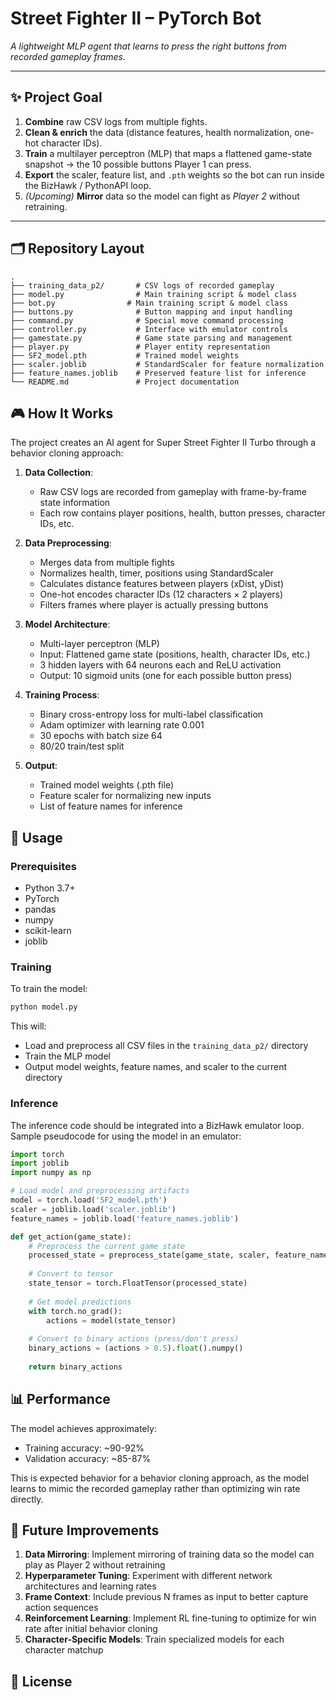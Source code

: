 # Street Fighter II – PyTorch Bot  
*A lightweight MLP agent that learns to press the right buttons from recorded gameplay frames.*

---

## ✨ Project Goal
1. **Combine** raw CSV logs from multiple fights.  
2. **Clean & enrich** the data (distance features, health normalization, one-hot character IDs).  
3. **Train** a multilayer perceptron (MLP) that maps a flattened game-state snapshot → the 10 possible buttons Player 1 can press.  
4. **Export** the scaler, feature list, and `.pth` weights so the bot can run inside the BizHawk / PythonAPI loop.  
5. *(Upcoming)* **Mirror** data so the model can fight as *Player 2* without retraining.

---

## 🗂️ Repository Layout

```
.
├── training_data_p2/       # CSV logs of recorded gameplay
├── model.py                # Main training script & model class
├── bot.py                # Main training script & model class
├── buttons.py              # Button mapping and input handling
├── command.py              # Special move command processing
├── controller.py           # Interface with emulator controls
├── gamestate.py            # Game state parsing and management
├── player.py               # Player entity representation
├── SF2_model.pth           # Trained model weights
├── scaler.joblib           # StandardScaler for feature normalization
├── feature_names.joblib    # Preserved feature list for inference
└── README.md               # Project documentation
```

## 🎮 How It Works

The project creates an AI agent for Super Street Fighter II Turbo through a behavior cloning approach:

1. **Data Collection**: 
   - Raw CSV logs are recorded from gameplay with frame-by-frame state information
   - Each row contains player positions, health, button presses, character IDs, etc.

2. **Data Preprocessing**:
   - Merges data from multiple fights
   - Normalizes health, timer, positions using StandardScaler
   - Calculates distance features between players (xDist, yDist)
   - One-hot encodes character IDs (12 characters × 2 players)
   - Filters frames where player is actually pressing buttons

3. **Model Architecture**:
   - Multi-layer perceptron (MLP)
   - Input: Flattened game state (positions, health, character IDs, etc.)
   - 3 hidden layers with 64 neurons each and ReLU activation
   - Output: 10 sigmoid units (one for each possible button press)

4. **Training Process**:
   - Binary cross-entropy loss for multi-label classification
   - Adam optimizer with learning rate 0.001
   - 30 epochs with batch size 64
   - 80/20 train/test split

5. **Output**:
   - Trained model weights (.pth file)
   - Feature scaler for normalizing new inputs
   - List of feature names for inference

## 🚀 Usage

### Prerequisites
- Python 3.7+
- PyTorch
- pandas
- numpy
- scikit-learn
- joblib

### Training

To train the model:

```bash
python model.py
```

This will:
- Load and preprocess all CSV files in the `training_data_p2/` directory
- Train the MLP model
- Output model weights, feature names, and scaler to the current directory

### Inference

The inference code should be integrated into a BizHawk emulator loop. 
Sample pseudocode for using the model in an emulator:

```python
import torch
import joblib
import numpy as np

# Load model and preprocessing artifacts
model = torch.load('SF2_model.pth')
scaler = joblib.load('scaler.joblib')
feature_names = joblib.load('feature_names.joblib')

def get_action(game_state):
    # Preprocess the current game state
    processed_state = preprocess_state(game_state, scaler, feature_names)
    
    # Convert to tensor
    state_tensor = torch.FloatTensor(processed_state)
    
    # Get model predictions
    with torch.no_grad():
        actions = model(state_tensor)
    
    # Convert to binary actions (press/don't press)
    binary_actions = (actions > 0.5).float().numpy()
    
    return binary_actions
```

## 📊 Performance

The model achieves approximately:
- Training accuracy: ~90-92%
- Validation accuracy: ~85-87%

This is expected behavior for a behavior cloning approach, as the model learns to mimic the recorded gameplay rather than optimizing win rate directly.

## 🔮 Future Improvements

1. **Data Mirroring**: Implement mirroring of training data so the model can play as Player 2 without retraining
2. **Hyperparameter Tuning**: Experiment with different network architectures and learning rates
3. **Frame Context**: Include previous N frames as input to better capture action sequences
4. **Reinforcement Learning**: Implement RL fine-tuning to optimize for win rate after initial behavior cloning
5. **Character-Specific Models**: Train specialized models for each character matchup

## 📝 License

